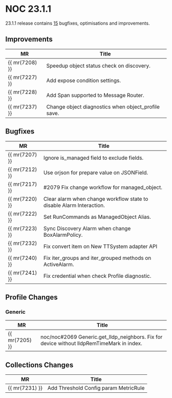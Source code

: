 # NOC 23.1.1

23.1.1 release contains [15](https://code.getnoc.com/noc/noc/merge_requests?scope=all&state=merged&milestone_title=23.1.1) bugfixes, optimisations and improvements.


## Improvements
| MR             | Title                                               |
|----------------|-----------------------------------------------------|
| {{ mr(7208) }} | Speedup object status check on discovery.           |
| {{ mr(7227) }} | Add expose condition settings.                      |
| {{ mr(7228) }} | Add Span supported to Message Router.               |
| {{ mr(7237) }} | Change object diagnostics when object_profile save. |


## Bugfixes
| MR             | Title                                                                |
|----------------|----------------------------------------------------------------------|
| {{ mr(7207) }} | Ignore is_managed field to exclude fields.                           |
| {{ mr(7212) }} | Use orjson for prepare value on JSONField.                           |
| {{ mr(7217) }} | #2079 Fix change workflow for managed_object.                        |
| {{ mr(7220) }} | Clear alarm when change workflow state to disable Alarm Interaction. |
| {{ mr(7222) }} | Set RunCommands as ManagedObject Alias.                              |
| {{ mr(7223) }} | Sync Discovery Alarm when change BoxAlarmPolicy.                     |
| {{ mr(7232) }} | Fix convert item on New TTSystem adapter API                         |
| {{ mr(7240) }} | Fix iter_groups and iter_grouped methods on ActiveAlarm.             |
| {{ mr(7241) }} | Fix credential when check Profile diagnostic.                        |


## Profile Changes

### Generic
| MR             | Title                                                                                      |
|----------------|--------------------------------------------------------------------------------------------|
| {{ mr(7205) }} | noc/noc#2069  Generic.get_lldp_neighbors. Fix for device without lldpRemTimeMark in index. |


## Collections Changes
| MR             | Title                                 |
|----------------|---------------------------------------|
| {{ mr(7231) }} | Add Threshold Config param MetricRule |